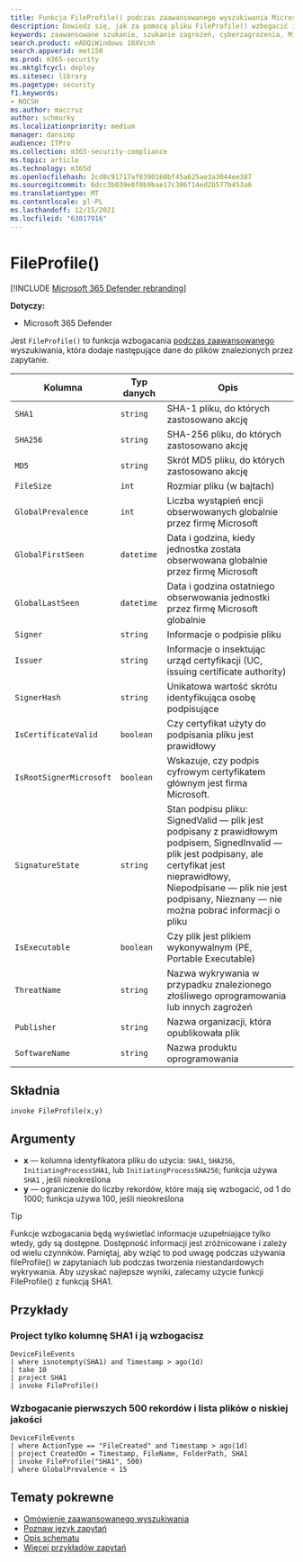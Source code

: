 ```yaml
---
title: Funkcja FileProfile() podczas zaawansowanego wyszukiwania Microsoft 365 Defender
description: Dowiedz się, jak za pomocą pliku FileProfile() wzbogacić informacje o plikach podczas zaawansowanych zapytań wyszukiwania
keywords: zaawansowane szukanie, szukanie zagrożeń, cyberzagrożenia, Microsoft 365 Defender, microsoft 365, m365, wyszukiwanie, zapytanie, telemetria, informacje o schemacie, kusto, FileProfile, profil pliku, funkcja, wzbogacenie
search.product: eADQiWindows 10XVcnh
search.appverid: met150
ms.prod: m365-security
ms.mktglfcycl: deploy
ms.sitesec: library
ms.pagetype: security
f1.keywords:
- NOCSH
ms.author: maccruz
author: schmurky
ms.localizationpriority: medium
manager: dansimp
audience: ITPro
ms.collection: m365-security-compliance
ms.topic: article
ms.technology: m365d
ms.openlocfilehash: 2cd8c91717af8390160bf45a625ae3a3044ee387
ms.sourcegitcommit: 6dcc3b039e0f0b9bae17c386f14ed2b577b453a6
ms.translationtype: MT
ms.contentlocale: pl-PL
ms.lasthandoff: 12/15/2021
ms.locfileid: "63017916"
---
```

# <a name="fileprofile"></a>FileProfile()

[!INCLUDE [Microsoft 365 Defender rebranding](../includes/microsoft-defender.md)]


**Dotyczy:**
- Microsoft 365 Defender

Jest `FileProfile()` to funkcja wzbogacania [podczas zaawansowanego](advanced-hunting-overview.md) wyszukiwania, która dodaje następujące dane do plików znalezionych przez zapytanie.

| Kolumna | Typ danych | Opis |
|------------|---------------|-------------|
| `SHA1` | `string` | SHA-1 pliku, do których zastosowano akcję |
| `SHA256` | `string` | SHA-256 pliku, do których zastosowano akcję |
| `MD5` | `string` | Skrót MD5 pliku, do których zastosowano akcję |
| `FileSize` | `int` | Rozmiar pliku (w bajtach) |
| `GlobalPrevalence` | `int` | Liczba wystąpień encji obserwowanych globalnie przez firmę Microsoft |
| `GlobalFirstSeen` | `datetime` | Data i godzina, kiedy jednostka została obserwowana globalnie przez firmę Microsoft |
| `GlobalLastSeen` | `datetime` | Data i godzina ostatniego obserwowania jednostki przez firmę Microsoft globalnie |
| `Signer` | `string` | Informacje o podpisie pliku |
| `Issuer` | `string` | Informacje o insektując urząd certyfikacji (UC, issuing certificate authority) |
| `SignerHash` | `string` | Unikatowa wartość skrótu identyfikująca osobę podpisujące |
| `IsCertificateValid` | `boolean` | Czy certyfikat użyty do podpisania pliku jest prawidłowy |
| `IsRootSignerMicrosoft` | `boolean` | Wskazuje, czy podpis cyfrowym certyfikatem głównym jest firma Microsoft. |
| `SignatureState` | `string` | Stan podpisu pliku: SignedValid — plik jest podpisany z prawidłowym podpisem, SignedInvalid — plik jest podpisany, ale certyfikat jest nieprawidłowy, Niepodpisane — plik nie jest podpisany, Nieznany — nie można pobrać informacji o pliku
| `IsExecutable` | `boolean` | Czy plik jest plikiem wykonywalnym (PE, Portable Executable) |
| `ThreatName` | `string` | Nazwa wykrywania w przypadku znalezionego złośliwego oprogramowania lub innych zagrożeń |
| `Publisher` | `string` | Nazwa organizacji, która opublikowała plik |
| `SoftwareName` | `string` | Nazwa produktu oprogramowania |

## <a name="syntax"></a>Składnia

```kusto
invoke FileProfile(x,y)
```

## <a name="arguments"></a>Argumenty

- **x** — kolumna identyfikatora pliku do użycia: `SHA1`, `SHA256`, `InitiatingProcessSHA1`, lub `InitiatingProcessSHA256`; funkcja używa `SHA1` , jeśli nieokreślona
- **y** — ograniczenie do liczby rekordów, które mają się wzbogacić, od 1 do 1000; funkcja używa 100, jeśli nieokreślona


>[!TIP]
> Funkcje wzbogacania będą wyświetlać informacje uzupełniające tylko wtedy, gdy są dostępne. Dostępność informacji jest zróżnicowane i zależy od wielu czynników. Pamiętaj, aby wziąć to pod uwagę podczas używania fileProfile() w zapytaniach lub podczas tworzenia niestandardowych wykrywania. Aby uzyskać najlepsze wyniki, zalecamy użycie funkcji FileProfile() z funkcją SHA1.

## <a name="examples"></a>Przykłady

### <a name="project-only-the-sha1-column-and-enrich-it"></a>Project tylko kolumnę SHA1 i ją wzbogacisz

```kusto
DeviceFileEvents
| where isnotempty(SHA1) and Timestamp > ago(1d)
| take 10
| project SHA1
| invoke FileProfile()
```

### <a name="enrich-the-first-500-records-and-list-low-prevalence-files"></a>Wzbogacanie pierwszych 500 rekordów i lista plików o niskiej jakości

```kusto
DeviceFileEvents
| where ActionType == "FileCreated" and Timestamp > ago(1d)
| project CreatedOn = Timestamp, FileName, FolderPath, SHA1
| invoke FileProfile("SHA1", 500) 
| where GlobalPrevalence < 15
```

## <a name="related-topics"></a>Tematy pokrewne
- [Omówienie zaawansowanego wyszukiwania](advanced-hunting-overview.md)
- [Poznaw język zapytań](advanced-hunting-query-language.md)
- [Opis schematu](advanced-hunting-schema-tables.md)
- [Więcej przykładów zapytań](advanced-hunting-shared-queries.md)
